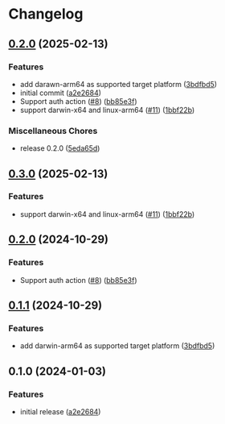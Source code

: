 # Changelog

## [0.2.0](https://github.com/flipt-io/setup-action/compare/v0.3.0...v0.2.0) (2025-02-13)


### Features

* add darawn-arm64 as supported target platform ([3bdfbd5](https://github.com/flipt-io/setup-action/commit/3bdfbd5c751090468e4af092cd5aa68bf9873273))
* initial commit ([a2e2684](https://github.com/flipt-io/setup-action/commit/a2e2684092fb9ee10c61b1979e2aed3bab8c5dc1))
* Support auth action ([#8](https://github.com/flipt-io/setup-action/issues/8)) ([bb85e3f](https://github.com/flipt-io/setup-action/commit/bb85e3f714d3da5561ee581d965dcf8d102bcec9))
* support darwin-x64 and linux-arm64 ([#11](https://github.com/flipt-io/setup-action/issues/11)) ([1bbf22b](https://github.com/flipt-io/setup-action/commit/1bbf22b7613c333454465e12cb730242d892122d))


### Miscellaneous Chores

* release 0.2.0 ([5eda65d](https://github.com/flipt-io/setup-action/commit/5eda65df0b39fffc1407927bbf025ccbc52b8cae))

## [0.3.0](https://github.com/flipt-io/setup-action/compare/v0.2.0...v0.3.0) (2025-02-13)

### Features

* support darwin-x64 and linux-arm64 ([#11](https://github.com/flipt-io/setup-action/issues/11)) ([1bbf22b](https://github.com/flipt-io/setup-action/commit/1bbf22b7613c333454465e12cb730242d892122d))

## [0.2.0](https://github.com/flipt-io/setup-action/compare/v0.1.1...v0.2.0) (2024-10-29)

### Features

* Support auth action ([#8](https://github.com/flipt-io/setup-action/issues/8)) ([bb85e3f](https://github.com/flipt-io/setup-action/commit/bb85e3f714d3da5561ee581d965dcf8d102bcec9))

## [0.1.1](https://github.com/flipt-io/setup-action/compare/v0.1.0...v0.1.1) (2024-10-29)

### Features

* add darwin-arm64 as supported target platform ([3bdfbd5](https://github.com/flipt-io/setup-action/commit/3bdfbd5c751090468e4af092cd5aa68bf9873273))

## 0.1.0 (2024-01-03)

### Features

* initial release ([a2e2684](https://github.com/flipt-io/setup-action/commit/a2e2684092fb9ee10c61b1979e2aed3bab8c5dc1))
